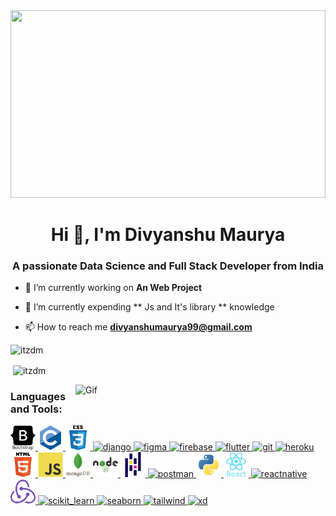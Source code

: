 
<img width="100%" height="300" src="https://developers.giphy.com/branch/master/static/why_4-dbf60f160acb0c6f22c6260bd3a8c6b5.gif">

<h1 align="center">Hi 👋, I'm Divyanshu Maurya</h1>
<h3 align="center">A passionate Data Science and Full Stack Developer from India</h3>



- 🔭 I’m currently working on **An Web Project**

- 🌱 I’m currently expending ** Js and It's library ** knowledge 

- 📫 How to reach me **divyanshumaurya99@gmail.com**




<p><img src="https://github-readme-stats.vercel.app/api/top-langs?username=itzdm&show_icons=true&locale=en&layout=compact"
alt="itzdm" /></p>

<p>&nbsp;<img align="center"
src="https://github-readme-stats.vercel.app/api?username=itzdm&show_icons=true&locale=en" alt="itzdm" />
</p>

<img align="right" width="400" src="https://cdn.filestackcontent.com/efbSR18hT5uRKuo0zoMA" alt="Gif">


<h3 align="left">Languages and Tools:</h3>
<p align="left"> <a href="https://getbootstrap.com" target="_blank" rel="noreferrer"> <img
src="https://raw.githubusercontent.com/devicons/devicon/master/icons/bootstrap/bootstrap-plain-wordmark.svg"
alt="bootstrap" width="40" height="40" /> </a> <a href="https://www.cprogramming.com/"
target="_blank" rel="noreferrer"> <img
src="https://raw.githubusercontent.com/devicons/devicon/master/icons/c/c-original.svg" alt="c"
width="40" height="40" /> </a> <a href="https://www.w3schools.com/css/" target="_blank"
rel="noreferrer"> <img
src="https://raw.githubusercontent.com/devicons/devicon/master/icons/css3/css3-original-wordmark.svg"
alt="css3" width="40" height="40" /> </a> <a href="https://www.djangoproject.com/" target="_blank"
rel="noreferrer"> <img src="https://cdn.worldvectorlogo.com/logos/django.svg" alt="django" width="40"
height="40" /> </a> <a href="https://www.figma.com/" target="_blank" rel="noreferrer"> <img
src="https://www.vectorlogo.zone/logos/figma/figma-icon.svg" alt="figma" width="40" height="40" />
</a> <a href="https://firebase.google.com/" target="_blank" rel="noreferrer"> <img
src="https://www.vectorlogo.zone/logos/firebase/firebase-icon.svg" alt="firebase" width="40"
height="40" />
</a> <a href="https://flutter.dev" target="_blank" rel="noreferrer"> <img
src="https://www.vectorlogo.zone/logos/flutterio/flutterio-icon.svg" alt="flutter" width="40"
height="40" />
</a> <a href="https://git-scm.com/" target="_blank" rel="noreferrer"> <img
src="https://www.vectorlogo.zone/logos/git-scm/git-scm-icon.svg" alt="git" width="40" height="40" />
</a> <a href="https://heroku.com" target="_blank" rel="noreferrer"> <img
src="https://www.vectorlogo.zone/logos/heroku/heroku-icon.svg" alt="heroku" width="40"
height="40" /> </a>
<a href="https://www.w3.org/html/" target="_blank" rel="noreferrer"> <img
src="https://raw.githubusercontent.com/devicons/devicon/master/icons/html5/html5-original-wordmark.svg"
alt="html5" width="40" height="40" /> </a> <a
href="https://developer.mozilla.org/en-US/docs/Web/JavaScript" target="_blank" rel="noreferrer"> <img
src="https://raw.githubusercontent.com/devicons/devicon/master/icons/javascript/javascript-original.svg"
alt="javascript" width="40" height="40" /> </a> <a href="https://www.mongodb.com/" target="_blank"
rel="noreferrer"> <img
src="https://raw.githubusercontent.com/devicons/devicon/master/icons/mongodb/mongodb-original-wordmark.svg"
alt="mongodb" width="40" height="40" /> </a> <a href="https://nodejs.org" target="_blank"
rel="noreferrer">
<img src="https://raw.githubusercontent.com/devicons/devicon/master/icons/nodejs/nodejs-original-wordmark.svg"
alt="nodejs" width="40" height="40" /> </a> <a href="https://pandas.pydata.org/" target="_blank"
rel="noreferrer"> <img
src="https://raw.githubusercontent.com/devicons/devicon/2ae2a900d2f041da66e950e4d48052658d850630/icons/pandas/pandas-original.svg"
alt="pandas" width="40" height="40" /> </a> <a href="https://postman.com" target="_blank"
rel="noreferrer">
<img src="https://www.vectorlogo.zone/logos/getpostman/getpostman-icon.svg" alt="postman" width="40"
height="40" /> </a> <a href="https://www.python.org" target="_blank" rel="noreferrer"> <img
src="https://raw.githubusercontent.com/devicons/devicon/master/icons/python/python-original.svg"
alt="python" width="40" height="40" /> </a> <a href="https://reactjs.org/" target="_blank"
rel="noreferrer">
<img src="https://raw.githubusercontent.com/devicons/devicon/master/icons/react/react-original-wordmark.svg"
alt="react" width="40" height="40" /> </a> <a href="https://reactnative.dev/" target="_blank"
rel="noreferrer"> <img src="https://reactnative.dev/img/header_logo.svg" alt="reactnative" width="40"
height="40" /> </a> <a href="https://redux.js.org" target="_blank" rel="noreferrer"> <img
src="https://raw.githubusercontent.com/devicons/devicon/master/icons/redux/redux-original.svg"
alt="redux" width="40" height="40" /> </a> <a href="https://scikit-learn.org/" target="_blank"
rel="noreferrer"> <img
src="https://upload.wikimedia.org/wikipedia/commons/0/05/Scikit_learn_logo_small.svg"
alt="scikit_learn" width="40" height="40" /> </a> <a href="https://seaborn.pydata.org/"
target="_blank" rel="noreferrer"> <img src="https://seaborn.pydata.org/_images/logo-mark-lightbg.svg"
alt="seaborn" width="40" height="40" /> </a>
<a href="https://tailwindcss.com/" target="_blank" rel="noreferrer"> <img
src="https://www.vectorlogo.zone/logos/tailwindcss/tailwindcss-icon.svg" alt="tailwind" width="40"
height="40" /> </a> <a href="https://www.adobe.com/products/xd.html" target="_blank"
rel="noreferrer"> <img src="https://cdn.worldvectorlogo.com/logos/adobe-xd.svg" alt="xd" width="40"
height="40" /> </a>
</p>
